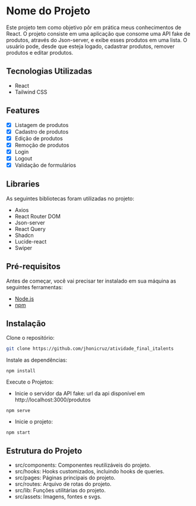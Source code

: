 # Nome do Projeto

Este projeto tem como objetivo pôr em prática meus conhecimentos de React. O projeto consiste em uma aplicação que consome uma API fake de produtos, através do Json-server, e exibe esses produtos em uma lista. O usuário pode, desde que esteja logado, cadastrar produtos, remover produtos e editar produtos.

## Tecnologias Utilizadas

- React
- Tailwind CSS

## Features

- [x] Listagem de produtos
- [x] Cadastro de produtos
- [x] Edição de produtos
- [x] Remoção de produtos
- [x] Login
- [x] Logout
- [x] Validação de formulários

## Libraries

As seguintes bibliotecas foram utilizadas no projeto:

- Axios
- React Router DOM
- Json-server
- React Query
- Shadcn
- Lucide-react
- Swiper

## Pré-requisitos

Antes de começar, você vai precisar ter instalado em sua máquina as seguintes ferramentas:

- [Node.js](https://nodejs.org/en/)
- [npm](https://www.npmjs.com/)

## Instalação

Clone o repositório:

```bash
git clone https://github.com/jhonicruz/atividade_final_italents
```

Instale as dependências:

```
npm install
```

Execute o Projetos:

- Inicie o servidor da API fake: url da api disponível em http://localhost:3000/produtos

```
npm serve
```

- Inicie o projeto:

```
npm start
```

## Estrutura do Projeto

- src/components: Componentes reutilizáveis do projeto.
- src/hooks: Hooks customizados, incluindo hooks de queries.
- src/pages: Páginas principais do projeto.
- src/routes: Arquivo de rotas do projeto.
- src/lib: Funções utilitárias do projeto.
- src/assets: Imagens, fontes e svgs.
